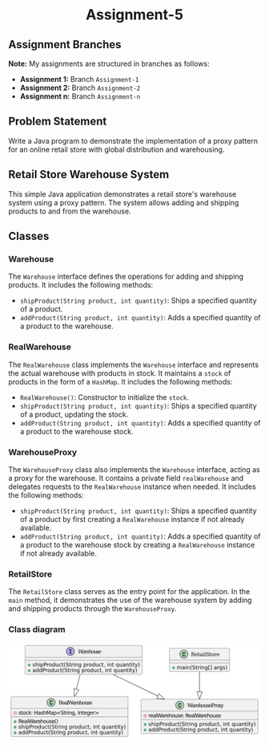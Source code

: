 
<h1 align="center">Assignment-5</h1>

## Assignment Branches
**Note:** My assignments are structured in branches as follows:
- **Assignment 1:** Branch `Assignment-1`
- **Assignment 2:** Branch `Assignment-2`
- **Assignment n:** Branch `Assignment-n`

## Problem Statement
Write a Java program to demonstrate the implementation of a proxy pattern for an online retail store with global distribution and warehousing.

## Retail Store Warehouse System

This simple Java application demonstrates a retail store's warehouse system using a proxy pattern. The system allows adding and shipping products to and from the warehouse.

## Classes

### Warehouse

The `Warehouse` interface defines the operations for adding and shipping products. It includes the following methods:

- `shipProduct(String product, int quantity)`: Ships a specified quantity of a product.
- `addProduct(String product, int quantity)`: Adds a specified quantity of a product to the warehouse.

### RealWarehouse

The `RealWarehouse` class implements the `Warehouse` interface and represents the actual warehouse with products in stock. It maintains a `stock` of products in the form of a `HashMap`. It includes the following methods:

- `RealWarehouse()`: Constructor to initialize the `stock`.
- `shipProduct(String product, int quantity)`: Ships a specified quantity of a product, updating the stock.
- `addProduct(String product, int quantity)`: Adds a specified quantity of a product to the warehouse stock.

### WarehouseProxy

The `WarehouseProxy` class also implements the `Warehouse` interface, acting as a proxy for the warehouse. It contains a private field `realWarehouse` and delegates requests to the `RealWarehouse` instance when needed. It includes the following methods:

- `shipProduct(String product, int quantity)`: Ships a specified quantity of a product by first creating a `RealWarehouse` instance if not already available.
- `addProduct(String product, int quantity)`: Adds a specified quantity of a product to the warehouse stock by creating a `RealWarehouse` instance if not already available.

### RetailStore

The `RetailStore` class serves as the entry point for the application. In the `main` method, it demonstrates the use of the warehouse system by adding and shipping products through the `WarehouseProxy`.

### Class diagram
![](images/class_diagram.png)


